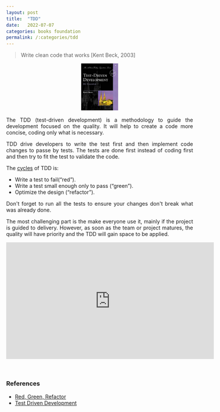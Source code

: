```yaml
---
layout: post
title:  "TDD"
date:   2022-07-07
categories: books foundation
permalink: /:categories/tdd
---
```


<blockquote>Write clean code that works [Kent Beck, 2003]</blockquote>

<center>
  <p><img src="/img/books/tdd.jpg" width="20%" height="20%"/></p>
</center>

<p style="text-align: justify;">The TDD (test-driven development) is a methodology to guide the development focused on the quality. It will help to create a code more concise, coding only what is necessary.</p>

<p style="text-align: justify;">TDD drive developers to write the test first and then implement code changes to passe by tests. The tests are done first instead of coding first and then try to fit the test to validate the code.</p>

<p style="text-align: justify;">The <a href="https://www.oreilly.com/library/view/modern-c-programming/9781941222423/f_0054.html">cycles</a> of TDD is:</p>
<ul>
  <li>Write a test to fail(“red”).</li>
  <li>Write a test small enough only to pass (“green”).</li>
  <li>Optimize the design (“refactor”).</li>
</ul>

<p style="text-align: justify;">Don't forget to run all the tests to ensure your changes don't break what was already done.</p>

<p style="text-align: justify;">The most challenging part is the make everyone use it, mainly if the project is guided to delivery. However, as soon as the team or project matures, the quality will have priority and the TDD will gain space to be applied.</p>

<p><center>
<iframe width="560" height="315" src="https://www.youtube.com/embed/0BWSms3J40Y" title="YouTube video player" frameborder="0" allow="accelerometer; autoplay; clipboard-write; encrypted-media; gyroscope; picture-in-picture" allowfullscreen></iframe>
</center></p>

<br />
<h3>References</h3>
<ul>
  <li><a href="https://www.codecademy.com/article/tdd-red-green-refactor">Red, Green, Refactor</a></li>
  <li><a href="https://martinfowler.com/bliki/TestDrivenDevelopment.html">Test Driven Development</a></li>
</ul>
